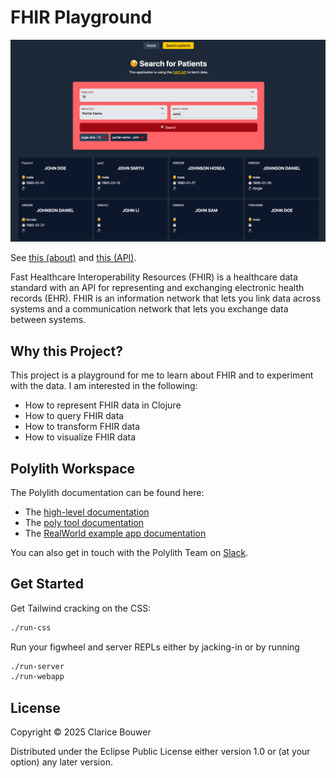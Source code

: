 # FHIR Playground

![Example](./example.png)

See [this (about)](https://www.hl7.org/fhir/) and [this (API)](https://hapi.fhir.org/baseR4).

Fast Healthcare Interoperability Resources (FHIR) is a healthcare data standard with an API for representing and exchanging electronic health records (EHR). FHIR is an information network that lets you link data across systems and a communication network that lets you exchange data between systems.

## Why this Project?

This project is a playground for me to learn about FHIR and to experiment with the data. I am interested in the following:

- How to represent FHIR data in Clojure
- How to query FHIR data
- How to transform FHIR data
- How to visualize FHIR data

## Polylith Workspace

The Polylith documentation can be found here:

- The [high-level documentation](https://polylith.gitbook.io/polylith)
- The [poly tool documentation](https://cljdoc.org/d/polylith/clj-poly/CURRENT)
- The [RealWorld example app documentation](https://github.com/furkan3ayraktar/clojure-polylith-realworld-example-app)

You can also get in touch with the Polylith Team on [Slack](https://clojurians.slack.com/archives/C013B7MQHJQ).

## Get Started

Get Tailwind cracking on the CSS:

```bash
./run-css
```

Run your figwheel and server REPLs either by jacking-in or by running

```bash
./run-server
./run-webapp
```

## License

Copyright © 2025 Clarice Bouwer

Distributed under the Eclipse Public License either version 1.0 or (at your option) any later version.
